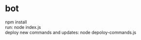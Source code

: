 # bot

npm install <br />
run: node index.js <br />
deploy new commands and updates: node depoloy-commands.js
